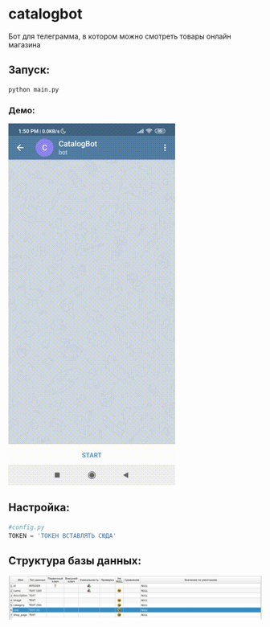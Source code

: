 # catalogbot

Бот для телеграмма, в котором можно смотреть товары онлайн магазина
## Запуск:
```bash
python main.py
```
### Демо:
![testing](assetsforgithub/catalogbot.gif)
## Настройка:
```python
#config.py
TOKEN = 'ТОКЕН ВСТАВЛЯТЬ СЮДА'
```
## Структура базы данных:
![database](assetsforgithub/database.jpg)
